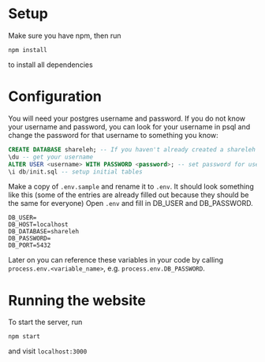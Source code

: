 # Setup
Make sure you have npm, then run
```
npm install
```
to install all dependencies

# Configuration
You will need your postgres username and password. If you do not know your username and password, you can look for your username in psql and change the password for that username to something you know:
```sql
CREATE DATABASE shareleh; -- If you haven't already created a shareleh database
\du -- get your username
ALTER USER <username> WITH PASSWORD <password>; -- set password for username (if you have forgotten it)
\i db/init.sql -- setup initial tables
```
Make a copy of `.env.sample` and rename it to `.env`. It should look something like this (some of the entries are already filled out because they should be the same for everyone) Open `.env` and fill in DB_USER and DB_PASSWORD.
```
DB_USER=
DB_HOST=localhost
DB_DATABASE=shareleh
DB_PASSWORD=
DB_PORT=5432
```
Later on you can reference these variables in your code by calling `process.env.<variable_name>`, e.g. `process.env.DB_PASSWORD`.


# Running the website
To start the server, run
```
npm start
```
and visit `localhost:3000`

